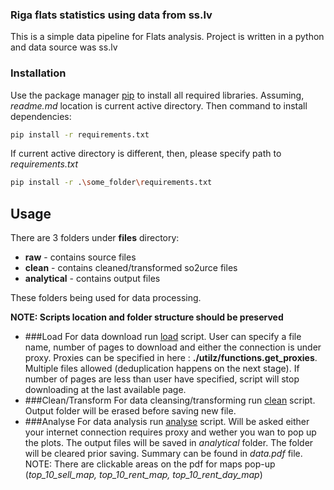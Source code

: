 ### Riga flats statistics using data from ss.lv
This is a simple data pipeline for Flats analysis.
Project is written in a python and data source was ss.lv

### Installation

Use the package manager [pip](https://pip.pypa.io/en/stable/) to install 
all required libraries. Assuming, *readme.md* location is
current active directory. Then command to install dependencies:

```bash
pip install -r requirements.txt
```

If current active directory is different, then, please specify
path to *requirements.txt*

```bash
pip install -r .\some_folder\requirements.txt
```

## Usage
There are 3 folders under **files** directory:
* **raw** - contains source files
* **clean** - contains cleaned/transformed so2urce files
* **analytical** - contains output files

These folders being used for data processing.

**NOTE: Scripts location and folder structure should be preserved** 

* ###Load
  For data download run [load](stages/load_ss_lv.py) script.
  User can specify a file name, number of pages to download and either the connection is under proxy.
  Proxies can be specified in here : **./utilz/functions.get_proxies**. Multiple
  files allowed (deduplication happens on the next stage). If number of pages are less than user have specified, script will stop 
  downloading at the last available page.
* ###Clean/Transform
  For data cleansing/transforming run [clean](stages/clean_data.py) script.
  Output folder will be erased before saving new file.
* ###Analyse
  For data analysis run [analyse](stages/analyse_data.py) script. Will be asked either your internet 
  connection requires proxy and wether you wan to pop up the plots. The output files will be
  saved in *analytical* folder. The folder will be cleared prior saving. Summary can be found in 
  *data.pdf* file. NOTE: There are clickable areas on the pdf for maps pop-up (*top_10_sell_map, top_10_rent_map, top_10_rent_day_map*)
